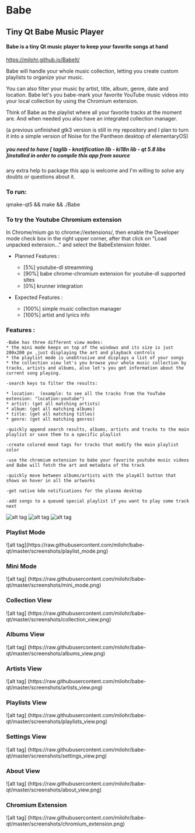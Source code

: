 # Babe
## Tiny Qt Babe Music Player

#### Babe is a tiny Qt music player to keep your favorite songs at hand

https://milohr.github.io/BabeIt/

Babe will handle your whole music collection, letting you create custom playlists to organize your music.

You can also filter your music by artist, title, album, genre, date and location. Babe let's you babe-mark your favorite YouTube music videos into your local collection by using the Chromium extension. 

Think of Babe as the playlist where all your favorite tracks at the moment are. And when needed you also have an integrated collection manager.


(a previous unfinished gtk3 version is still in my repository and I plan to turn it into a simple version of Noise for the Pantheon desktop of elementaryOS) 



##### you need to have [ taglib - knotification lib - ki18n lib - qt 5.8 libs ]installed in order to compile this app from source
any extra help to package this app is welcome and I'm willing to solve any doubts or questions about it.


<h3> To run: </h3>
qmake-qt5 && make && ./Babe

<h3> To try the Youtube Chromium extension</h3>
In Chrome/mium go to chrome://extensions/, then enable the Developer mode check box in the right upper corner, after that click on "Load unpacked extension..." and select the BabeExtension folder.

* Planned Features :
  * [5%] youtube-dl streamming
  * [90%] babe chrome-chromium extension for youtube-dl supported sites
  * [0%] krunner integration

* Expected Features :
  * [100%] simple music collection manager 
  * [100%] artist and lyrics info 
  
  
<h3> Features : </h3> 

    -Babe has three different view modes: 
    * the mini mode keeps on top of the windows and its size is just 200x200 px ,just displaying the art and playback controls
    * the playlist mode is unobtrusive and displays a list of your songs
    * the collection view let's you browse your whole music collection by tracks, artists and albums, also let's you get information about the current song playing.
    
    -search keys to filter the results: 
    
    * location:  (example: to see all the tracks from the YouTube extension: "location:youtube")
    * artist: (get all matching artists)
    * album: (get all matching albums)    
    * title: (get all matching titles)
    * genre: (get all matching genres)
    
    -quickly append search results, albums, artists and tracks to the main playlist or save them to a specific playlist
    
    -create colored mood tags for tracks that modify the main playlist color
    
    -use the chromium extension to babe your favorite youtube music videos and Babe will fetch the art and metadata of the track
    
    -quickly move between albums/artists with the playAll button that shows on hover in all the artworks
    
    -get native kde notifications for the plasma desktop
    
    -add songs to a queued special playlist if you want to play some track next
    
![alt tag](https://raw.githubusercontent.com/milohr/babe-music-player/master/Screenshot%20from%202016-05-01%2020%3A07%3A41.png) ![alt tag](https://raw.githubusercontent.com/milohr/babe-music-player/master/Screenshot%20from%202016-05-01%2020%3A08%3A06.png)
![alt tag](https://raw.githubusercontent.com/milohr/babe-qt/master/screenshots/playlist_mode.png)
<h3> Playlist Mode </h3>
![alt tag](https://raw.githubusercontent.com/milohr/babe-qt/master/screenshots/playlist_mode.png)

<h3> Mini Mode </h3>
![alt tag] (https://raw.githubusercontent.com/milohr/babe-qt/master/screenshots/mini_mode.png)

<h3> Collection View </h3>
![alt tag] (https://raw.githubusercontent.com/milohr/babe-qt/master/screenshots/collection_view.png)

<h3> Albums View </h3>
![alt tag] (https://raw.githubusercontent.com/milohr/babe-qt/master/screenshots/albums_view.png) 

<h3> Artists View </h3>
![alt tag] (https://raw.githubusercontent.com/milohr/babe-qt/master/screenshots/artists_view.png) 

<h3> Playlists View </h3>
![alt tag] (https://raw.githubusercontent.com/milohr/babe-qt/master/screenshots/playlists_view.png) 

<h3> Settings View </h3>
![alt tag] (https://raw.githubusercontent.com/milohr/babe-qt/master/screenshots/settings_view.png) 

<h3> About View </h3>
![alt tag] (https://raw.githubusercontent.com/milohr/babe-qt/master/screenshots/about_view.png) 

<h3> Chromium Extension </h3>
![alt tag] (https://raw.githubusercontent.com/milohr/babe-qt/master/screenshots/chromium_extension.png) 

